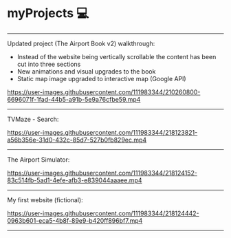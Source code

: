# myProjects 💻

----------------------------------------------------------------------------------------------------------------------------------------------------------

Updated project (The Airport Book v2) walkthrough:

- Instead of the website being vertically scrollable the content has been cut into three sections
- New animations and visual upgrades to the book
- Static map image upgraded to interactive map (Google API)

https://user-images.githubusercontent.com/111983344/210260800-6696071f-1fad-44b5-a91b-5e9a76cfbe59.mp4

----------------------------------------------------------------------------------------------------------------------------------------------------------

TVMaze - Search:

https://user-images.githubusercontent.com/111983344/218123821-a56b356e-31d0-432c-85d7-527b0fb829ec.mp4

----------------------------------------------------------------------------------------------------------------------------------------------------------

The Airport Simulator:

https://user-images.githubusercontent.com/111983344/218124152-83c514fb-5ad1-4efe-afb3-e839044aaaee.mp4

----------------------------------------------------------------------------------------------------------------------------------------------------------

My first website (fictional):

https://user-images.githubusercontent.com/111983344/218124442-0963b601-eca5-4b8f-89e9-b420ff896bf7.mp4

----------------------------------------------------------------------------------------------------------------------------------------------------------
